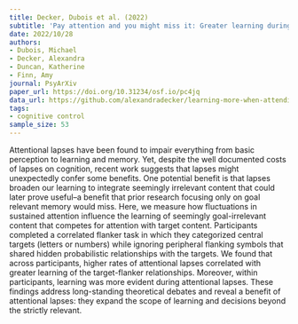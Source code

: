 ```yaml
---
title: Decker, Dubois et al. (2022)
subtitle: 'Pay attention and you might miss it: Greater learning during attentional lapses'
date: 2022/10/28
authors:
- Dubois, Michael
- Decker, Alexandra
- Duncan, Katherine
- Finn, Amy
journal: PsyArXiv
paper_url: https://doi.org/10.31234/osf.io/pc4jq
data_url: https://github.com/alexandradecker/learning-more-when-attending-less
tags:
- cognitive control
sample_size: 53
---
```


Attentional lapses have been found to impair everything from basic perception to learning and memory. Yet, despite the well documented costs of lapses on cognition, recent work suggests that lapses might unexpectedly confer some benefits. One potential benefit is that lapses broaden our learning to integrate seemingly irrelevant content that could later prove useful–a benefit that prior research focusing only on goal relevant memory would miss. Here, we measure how fluctuations in sustained attention influence the learning of seemingly goal-irrelevant content that competes for attention with target content. Participants completed a correlated flanker task in which they categorized central targets (letters or numbers) while ignoring peripheral flanking symbols that shared hidden probabilistic relationships with the targets. We found that across participants, higher rates of attentional lapses correlated with greater learning of the target-flanker relationships. Moreover, within participants, learning was more evident during attentional lapses. These findings address long-standing theoretical debates and reveal a benefit of attentional lapses: they expand the scope of learning and decisions beyond the strictly relevant.

